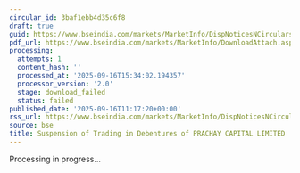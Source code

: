 ```yaml
---
circular_id: 3baf1ebb4d35c6f8
draft: true
guid: https://www.bseindia.com/markets/MarketInfo/DispNoticesNCirculars.aspx?Noticeid={B3A772B0-FFCD-4F47-9FA1-8E8BBCA9732A}&noticeno=20250916-37&dt=09/16/2025&icount=37&totcount=78&flag=0
pdf_url: https://www.bseindia.com/markets/MarketInfo/DownloadAttach.aspx?id=20250916-37&attachedId=
processing:
  attempts: 1
  content_hash: ''
  processed_at: '2025-09-16T15:34:02.194357'
  processor_version: '2.0'
  stage: download_failed
  status: failed
published_date: '2025-09-16T11:17:20+00:00'
rss_url: https://www.bseindia.com/markets/MarketInfo/DispNoticesNCirculars.aspx?Noticeid={B3A772B0-FFCD-4F47-9FA1-8E8BBCA9732A}&noticeno=20250916-37&dt=09/16/2025&icount=37&totcount=78&flag=0
source: bse
title: Suspension of Trading in Debentures of PRACHAY CAPITAL LIMITED
---
```


Processing in progress...